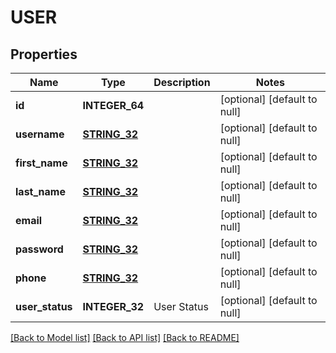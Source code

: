 # USER

## Properties
Name | Type | Description | Notes
------------ | ------------- | ------------- | -------------
**id** | **INTEGER_64** |  | [optional] [default to null]
**username** | [**STRING_32**](STRING_32.md) |  | [optional] [default to null]
**first_name** | [**STRING_32**](STRING_32.md) |  | [optional] [default to null]
**last_name** | [**STRING_32**](STRING_32.md) |  | [optional] [default to null]
**email** | [**STRING_32**](STRING_32.md) |  | [optional] [default to null]
**password** | [**STRING_32**](STRING_32.md) |  | [optional] [default to null]
**phone** | [**STRING_32**](STRING_32.md) |  | [optional] [default to null]
**user_status** | **INTEGER_32** | User Status | [optional] [default to null]

[[Back to Model list]](../README.md#documentation-for-models) [[Back to API list]](../README.md#documentation-for-api-endpoints) [[Back to README]](../README.md)


